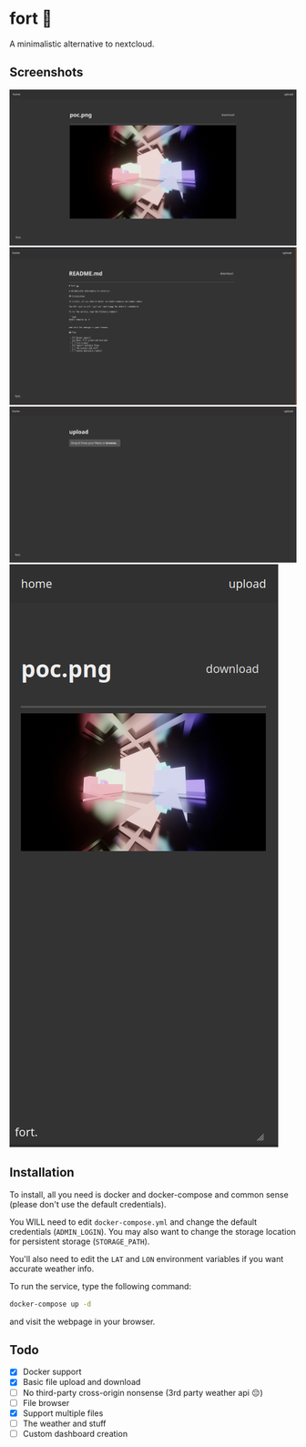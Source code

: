 # fort 🏰

A minimalistic alternative to nextcloud.

## Screenshots

![](assets/files_poc.png)
![](assets/files_readme.png)
![](assets/upload.png)
![](assets/mobile.png)

## Installation

To install, all you need is docker and docker-compose and common sense (please don't use the default credentials).

You WILL need to edit `docker-compose.yml` and change the default credentials (`ADMIN_LOGIN`). You may also want to change the storage location for persistent storage (`STORAGE_PATH`).

You'll also need to edit the `LAT` and `LON` environment variables if you want accurate weather info.

To run the service, type the following command:

```bash
docker-compose up -d
```

and visit the webpage in your browser.

## Todo

 - [x] Docker support
 - [x] Basic file upload and download
 - [ ] No third-party cross-origin nonsense (3rd party weather api 😔)
 - [ ] File browser
 - [x] Support multiple files
 - [ ] The weather and stuff
 - [ ] Custom dashboard creation
